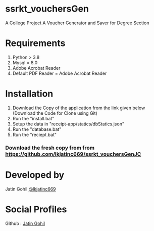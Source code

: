 # ssrkt_vouchersGen
A College Project
A Voucher Generator and Saver for Degree Section

# Requirements
1. Python > 3.8
2. Mysql = 8.0
3. Adobe Acrobat Reader
4. Default PDF Reader = Adobe Acrobat Reader

# Installation
1. Download the Copy of the application from the link given below (Download the Code for Clone using Git)
2. Run the "install.bat"
3. Setup the data in "receipt-app/statics/dbStatics.json"
4. Run the "database.bat"
5. Run the "reciept.bat"

### Download the fresh copy from from https://github.com/lkjatinc669/ssrkt_vouchersGenJC
# Developed by
Jatin Gohil [@lkjatinc669](https://github.com/lkjatinc669/)

# Social Profiles
Github : [Jatin Gohil](https://github.com/lkjatinc669/)
